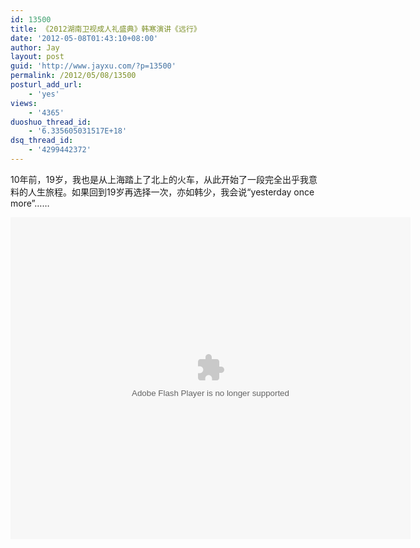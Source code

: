 ```yaml
---
id: 13500
title: 《2012湖南卫视成人礼盛典》韩寒演讲《远行》
date: '2012-05-08T01:43:10+08:00'
author: Jay
layout: post
guid: 'http://www.jayxu.com/?p=13500'
permalink: /2012/05/08/13500
posturl_add_url:
    - 'yes'
views:
    - '4365'
duoshuo_thread_id:
    - '6.335605031517E+18'
dsq_thread_id:
    - '4299442372'
---
```


10年前，19岁，我也是从上海踏上了北上的火车，从此开始了一段完全出乎我意料的人生旅程。如果回到19岁再选择一次，亦如韩少，我会说“yesterday once more”……

<object width="640" height="515"><param name="movie" value="http://share.vrs.sohu.com/654069/v.swf&autoplay=false&xuid="></param><param name="allowFullScreen" value="true"></param><param name="allowscriptaccess" value="always"></param><embed width="640" height="515"  allowfullscreen="true" allowscriptaccess="always" quality="high" src="http://share.vrs.sohu.com/654069/v.swf&autoplay=false&xuid=" type="application/x-shockwave-flash"/></embed></object>